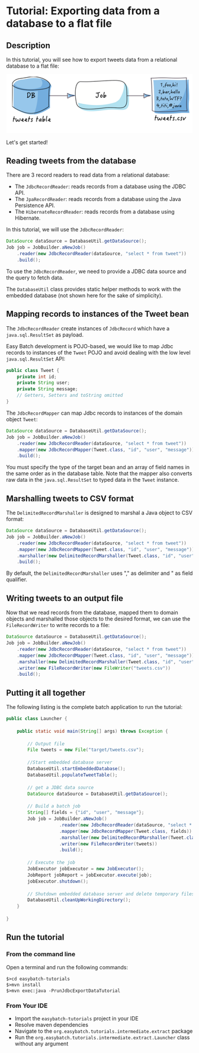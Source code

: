 # Tutorial: Exporting data from a database to a flat file

## Description

In this tutorial, you will see how to export tweets data from a relational database to a flat file:

![db-to-file](db-to-file.png)

Let's get started!

## Reading tweets from the database

There are 3 record readers to read data from a relational database:

* The `JdbcRecordReader`: reads records from a database using the JDBC API.
* The `JpaRecordReader`: reads records from a database using the Java Persistence API.
* The `HibernateRecordReader`: reads records from a database using Hibernate.

In this tutorial, we will use the `JdbcRecordReader`:

```java
DataSource dataSource = DatabaseUtil.getDataSource();
Job job = JobBuilder.aNewJob()
    .reader(new JdbcRecordReader(dataSource, "select * from tweet"))
    .build();
```

To use the `JdbcRecordReader`, we need to provide a JDBC data source and the query to fetch data.

The `DatabaseUtil` class provides static helper methods to work with the embedded database (not shown here for the sake of simplicity).

## Mapping records to instances of the Tweet bean

The `JdbcRecordReader` create instances of `JdbcRecord` which have a `java.sql.ResultSet` as payload.

Easy Batch development is POJO-based, we would like to map Jdbc records to instances of the `Tweet` POJO and avoid dealing with the low level `java.sql.ResultSet` API:

```java
public class Tweet {
    private int id;
    private String user;
    private String message;
    // Getters, Setters and toString omitted
}
```

The `JdbcRecordMapper` can map Jdbc records to instances of the domain object `Tweet`:

```java
DataSource dataSource = DatabaseUtil.getDataSource();
Job job = JobBuilder.aNewJob()
    .reader(new JdbcRecordReader(dataSource, "select * from tweet"))
    .mapper(new JdbcRecordMapper(Tweet.class, "id", "user", "message"))
    .build();
```

You must specify the type of the target bean and an array of field names in the same order as in the database table.
Note that the mapper also converts raw data in the `java.sql.ResultSet` to typed data in the `Tweet` instance.

## Marshalling tweets to CSV format

The `DelimitedRecordMarshaller` is designed to marshal a Java object to CSV format:

```java
DataSource dataSource = DatabaseUtil.getDataSource();
Job job = JobBuilder.aNewJob()
    .reader(new JdbcRecordReader(dataSource, "select * from tweet"))
    .mapper(new JdbcRecordMapper(Tweet.class, "id", "user", "message"))
    .marshaller(new DelimitedRecordMarshaller(Tweet.class, "id", "user", "message"))
    .build();
```

By default, the `DelimitedRecordMarshaller` uses "," as delimiter and " as field qualifier.

## Writing tweets to an output file

Now that we read records from the database, mapped them to domain objects and marshalled those objects to the desired format,
 we can use the `FileRecordWriter` to write records to a file:

```java
DataSource dataSource = DatabaseUtil.getDataSource();
Job job = JobBuilder.aNewJob()
    .reader(new JdbcRecordReader(dataSource, "select * from tweet"))
    .mapper(new JdbcRecordMapper(Tweet.class, "id", "user", "message"))
    .marshaller(new DelimitedRecordMarshaller(Tweet.class, "id", "user", "message"))
    .writer(new FileRecordWriter(new FileWriter("tweets.csv"))
    .build();
```

## Putting it all together

The following listing is the complete batch application to run the tutorial:

```java
public class Launcher {

    public static void main(String[] args) throws Exception {

        // Output file
        File tweets = new File("target/tweets.csv");

        //Start embedded database server
        DatabaseUtil.startEmbeddedDatabase();
        DatabaseUtil.populateTweetTable();

        // get a JDBC data source
        DataSource dataSource = DatabaseUtil.getDataSource();

        // Build a batch job
        String[] fields = {"id", "user", "message"};
        Job job = JobBuilder.aNewJob()
                    .reader(new JdbcRecordReader(dataSource, "select * from tweet"))
                    .mapper(new JdbcRecordMapper(Tweet.class, fields))
                    .marshaller(new DelimitedRecordMarshaller(Tweet.class, fields))
                    .writer(new FileRecordWriter(tweets))
                    .build();

        // Execute the job
        JobExecutor jobExecutor = new JobExecutor();
        JobReport jobReport = jobExecutor.execute(job);
        jobExecutor.shutdown();

        // Shutdown embedded database server and delete temporary files
        DatabaseUtil.cleanUpWorkingDirectory();
    }

}
```

## Run the tutorial

### From the command line

Open a terminal and run the following commands:

```
$>cd easybatch-tutorials
$>mvn install
$>mvn exec:java -PrunJdbcExportDataTutorial
```

### From Your IDE

* Import the `easybatch-tutorials` project in your IDE
* Resolve maven dependencies
* Navigate to the `org.easybatch.tutorials.intermediate.extract` package
* Run the `org.easybatch.tutorials.intermediate.extract.Launcher` class without any argument
